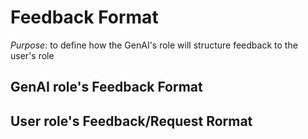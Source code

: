# Feedback Format

*Purpose*: to define how the GenAI's role will structure feedback to the user's role

## GenAI role's Feedback Format

## User role's Feedback/Request Rormat
